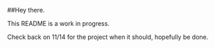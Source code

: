 ##Hey there.

This README is a work in progress. 

Check back on 11/14 for the project when it should, hopefully be done.